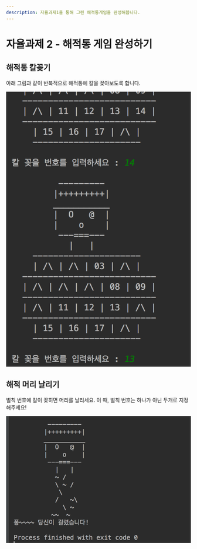 ```yaml
---
description: 자율과제1을 통해 그린 해적통게임을 완성해봅니다.
---
```


# 자율과제 2 - 해적통 게임 완성하기

## 해적통 칼꽂기

아래 그림과 같이 반복적으로 해적통에 칼을 꽂아보도록 합니다.

![&#xCE7C;&#xAF42;&#xD78C; &#xD574;&#xC801;&#xD1B5;](../../.gitbook/assets/image%20%2815%29.png)

## 해적 머리 날리기

벌칙 번호에 칼이 꽂히면 머리를 날리세요. 이 때, 벌칙 번호는 하나가 아닌 두개로 지정해주세요!

![&#xAC78;&#xB9B0; &#xBAA8;&#xC2B5;](../../.gitbook/assets/image%20%2823%29.png)

